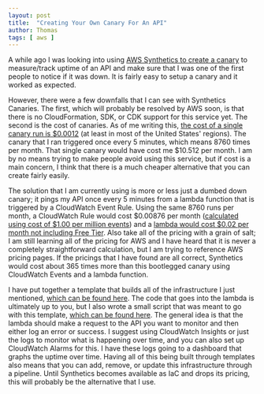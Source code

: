 ```yaml
---
layout: post
title:  "Creating Your Own Canary For An API"
author: Thomas
tags: [ aws ]
---
```

A while ago I was looking into using [AWS Synthetics to create a canary](https://docs.aws.amazon.com/AmazonCloudWatch/latest/monitoring/CloudWatch_Synthetics_Canaries_Create.html) to measure/track uptime of an API and make sure that I was one of the first people to notice if it was down.
It is fairly easy to setup a canary and it worked as expected.

However, there were a few downfalls that I can see with Synthetics Canaries.
The first, which will probably be resolved by AWS soon, is that there is no CloudFormation, SDK, or CDK support for this service yet.
The second is the cost of canaries.
As of me writing this, [the cost of a single canary run is $0.0012](https://aws.amazon.com/cloudwatch/pricing/) (at least in most of the United States' regions).
The canary that I ran triggered once every 5 minutes, which means 8760 times per month.
That single canary would have cost me $10.512 per month.
I am by no means trying to make people avoid using this service, but if cost is a main concern, I think that there is a much cheaper alternative that you can create fairly easily.

The solution that I am currently using is more or less just a dumbed down canary; it pings my API once every 5 minutes from a lambda function that is triggered by a CloudWatch Event Rule.
Using the same 8760 runs per month, a CloudWatch Rule would cost $0.00876 per month ([calculated using cost of $1.00 per million events](https://aws.amazon.com/cloudwatch/pricing/)) and a [lambda would cost $0.02 per month not including Free Tier](https://s3.amazonaws.com/lambda-tools/pricing-calculator.html).
Also take all of the pricing with a grain of salt; I am still learning all of the pricing for AWS and I have heard that it is never a completely straightforward calculation, but I am trying to reference AWS pricing pages.
If the pricings that I have found are all correct, Synthetics would cost about 365 times more than this bootlegged canary using CloudWatch Events and a lambda function.

I have put together a template that builds all of the infrastructure I just mentioned, [which can be found here](https://github.com/thomasstep/starterTemplates/blob/master/canary.yml).
The code that goes into the lambda is ultimately up to you, but I also wrote a small script that was meant to go with this template, [which can be found here](https://github.com/thomasstep/starterTemplates/blob/master/canary.js).
The general idea is that the lambda should make a request to the API you want to monitor and then either log an error or success.
I suggest using CloudWatch Insights or just the logs to monitor what is happening over time, and you can also set up CloudWatch Alarms for this.
I have these logs going to a dashboard that graphs the uptime over time.
Having all of this being built through templates also means that you can add, remove, or update this infrastructure through a pipeline.
Until Synthetics becomes available as IaC and drops its pricing, this will probably be the alternative that I use.

